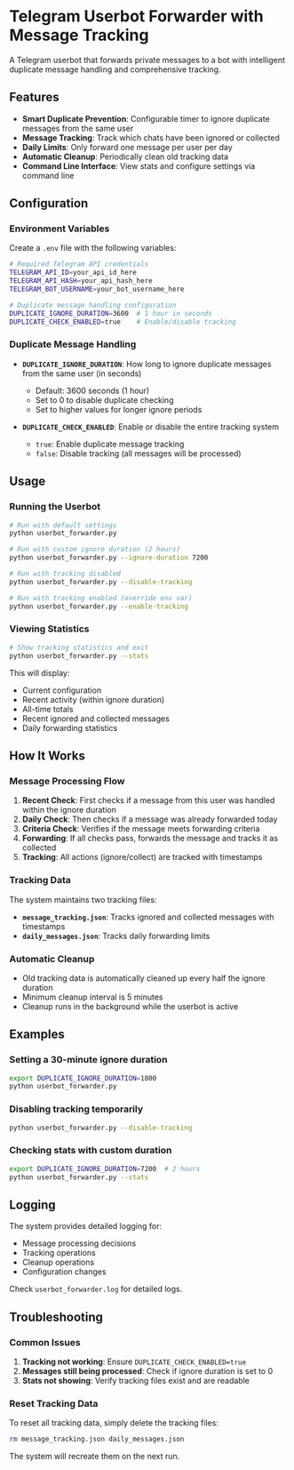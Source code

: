 # Telegram Userbot Forwarder with Message Tracking

A Telegram userbot that forwards private messages to a bot with intelligent duplicate message handling and comprehensive tracking.

## Features

- **Smart Duplicate Prevention**: Configurable timer to ignore duplicate messages from the same user
- **Message Tracking**: Track which chats have been ignored or collected
- **Daily Limits**: Only forward one message per user per day
- **Automatic Cleanup**: Periodically clean old tracking data
- **Command Line Interface**: View stats and configure settings via command line

## Configuration

### Environment Variables

Create a `.env` file with the following variables:

```bash
# Required Telegram API credentials
TELEGRAM_API_ID=your_api_id_here
TELEGRAM_API_HASH=your_api_hash_here
TELEGRAM_BOT_USERNAME=your_bot_username_here

# Duplicate message handling configuration
DUPLICATE_IGNORE_DURATION=3600  # 1 hour in seconds
DUPLICATE_CHECK_ENABLED=true    # Enable/disable tracking
```

### Duplicate Message Handling

- **`DUPLICATE_IGNORE_DURATION`**: How long to ignore duplicate messages from the same user (in seconds)
  - Default: 3600 seconds (1 hour)
  - Set to 0 to disable duplicate checking
  - Set to higher values for longer ignore periods

- **`DUPLICATE_CHECK_ENABLED`**: Enable or disable the entire tracking system
  - `true`: Enable duplicate message tracking
  - `false`: Disable tracking (all messages will be processed)

## Usage

### Running the Userbot

```bash
# Run with default settings
python userbot_forwarder.py

# Run with custom ignore duration (2 hours)
python userbot_forwarder.py --ignore-duration 7200

# Run with tracking disabled
python userbot_forwarder.py --disable-tracking

# Run with tracking enabled (override env var)
python userbot_forwarder.py --enable-tracking
```

### Viewing Statistics

```bash
# Show tracking statistics and exit
python userbot_forwarder.py --stats
```

This will display:
- Current configuration
- Recent activity (within ignore duration)
- All-time totals
- Recent ignored and collected messages
- Daily forwarding statistics

## How It Works

### Message Processing Flow

1. **Recent Check**: First checks if a message from this user was handled within the ignore duration
2. **Daily Check**: Then checks if a message was already forwarded today
3. **Criteria Check**: Verifies if the message meets forwarding criteria
4. **Forwarding**: If all checks pass, forwards the message and tracks it as collected
5. **Tracking**: All actions (ignore/collect) are tracked with timestamps

### Tracking Data

The system maintains two tracking files:

- **`message_tracking.json`**: Tracks ignored and collected messages with timestamps
- **`daily_messages.json`**: Tracks daily forwarding limits

### Automatic Cleanup

- Old tracking data is automatically cleaned up every half the ignore duration
- Minimum cleanup interval is 5 minutes
- Cleanup runs in the background while the userbot is active

## Examples

### Setting a 30-minute ignore duration

```bash
export DUPLICATE_IGNORE_DURATION=1800
python userbot_forwarder.py
```

### Disabling tracking temporarily

```bash
python userbot_forwarder.py --disable-tracking
```

### Checking stats with custom duration

```bash
export DUPLICATE_IGNORE_DURATION=7200  # 2 hours
python userbot_forwarder.py --stats
```

## Logging

The system provides detailed logging for:
- Message processing decisions
- Tracking operations
- Cleanup operations
- Configuration changes

Check `userbot_forwarder.log` for detailed logs.

## Troubleshooting

### Common Issues

1. **Tracking not working**: Ensure `DUPLICATE_CHECK_ENABLED=true`
2. **Messages still being processed**: Check if ignore duration is set to 0
3. **Stats not showing**: Verify tracking files exist and are readable

### Reset Tracking Data

To reset all tracking data, simply delete the tracking files:
```bash
rm message_tracking.json daily_messages.json
```

The system will recreate them on the next run.

